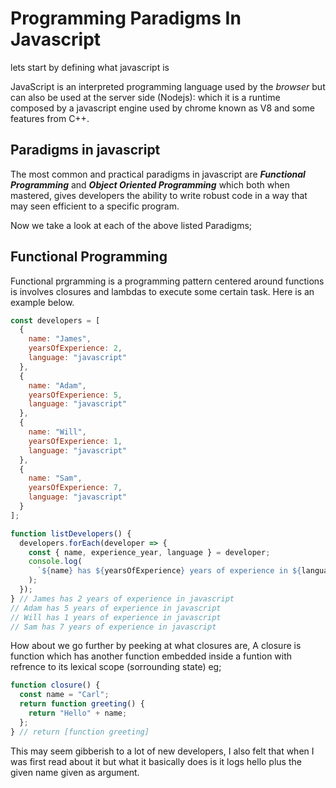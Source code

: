 # Programming Paradigms In Javascript

lets start by defining what javascript is

JavaScript is an interpreted programming language used by the _browser_ but can also be used at the server side (Nodejs): which it is a runtime composed by a javascript engine used by chrome known as V8 and some features from C++.

## Paradigms in javascript

The most common and practical paradigms in javascript are **_Functional Programming_** and **_Object Oriented Programming_** which both when mastered, gives developers the ability to write robust code in a way that may seen efficient to a specific program.

Now we take a look at each of the above listed Paradigms;

## **Functional Programming**

Functional prgramming is a programming pattern centered around functions is involves closures and lambdas to execute some certain task. Here is an example below.

```javascript
const developers = [
  {
    name: "James",
    yearsOfExperience: 2,
    language: "javascript"
  },
  {
    name: "Adam",
    yearsOfExperience: 5,
    language: "javascript"
  },
  {
    name: "Will",
    yearsOfExperience: 1,
    language: "javascript"
  },
  {
    name: "Sam",
    yearsOfExperience: 7,
    language: "javascript"
  }
];

function listDevelopers() {
  developers.forEach(developer => {
    const { name, experience_year, language } = developer;
    console.log(
      `${name} has ${yearsOfExperience} years of experience in ${language}`
    );
  });
} // James has 2 years of experience in javascript
// Adam has 5 years of experience in javascript
// Will has 1 years of experience in javascript
// Sam has 7 years of experience in javascript
```

How about we go further by peeking at what closures are, A closure is function which has another function embedded inside a funtion with refrence to its lexical scope (sorrounding state) eg;

```javascript
function closure() {
  const name = "Carl";
  return function greeting() {
    return "Hello" + name;
  };
} // return [function greeting]
```

This may seem gibberish to a lot of new developers, I also felt that when I was first read about it but what it basically does is it logs hello plus the given name given as argument.
